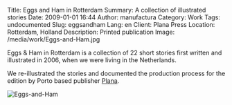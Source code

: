 Title: Eggs and Ham in Rotterdam
Summary: A collection of illustrated stories
Date: 2009-01-01 16:44
Author: manufactura
Category: Work
Tags: undocumented
Slug: eggsandham
Lang: en
Client: Plana Press
Location: Rotterdam, Holland
Description: Printed publication
Image: /media/work/Eggs-and-Ham.jpg


Eggs & Ham in Rotterdam is a collection of 22 short stories first written and
illustrated in 2006, when we were living in the Netherlands.

We re-illustrated the stories and documented the production process for the
edition by Porto based publisher [Plana](http://planapress.org/en/books/eggs-ham-in-rotterdam).

![Eggs-and-Ham]({static}/media/work/Eggs-and-Ham.jpg)
